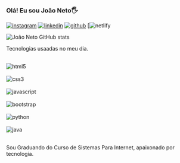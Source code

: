 ### Olá! Eu sou João Neto🖐️


[![instagram](https://img.shields.io/badge/Instagram-E4405F?style=for-the-badge&logo=instagram&logoColor=white)](https://www.instagram.com/nunesneto.jpg/)
[![linkedin](https://img.shields.io/badge/LinkedIn-0077B5?style=for-the-badge&logo=linkedin&logoColor=white)](https://www.linkedin.com/in/joaocnneto009/)
[![github](https://img.shields.io/badge/GitHub-100000?style=for-the-badge&logo=github&logoColor=white)](https://github.com/JoaoCNNeto)
[![netlify]([[https://img.shields.io/badge/GitHub-100000?style=for-the-badge&logo=github&logoColor=white](https://app.netlify.com/teams/joaocnneto/overview))

![João Neto GitHub stats](https://github-readme-stats.vercel.app/api?username=JoaoCNNeto&show_icons=true&theme=radical)

Tecnologias usaadas no meu dia.
<div style="display inline block"></br>
    <img alsgn="center" alt="html5" src="https://img.shields.io/badge/HTML5-E34F26?style=for-the-badge&logo=html5&logoColor=white">
<div style="display inline block"></br>
        <img alsgn="center" alt="css3" 
        src="https://img.shields.io/badge/CSS3-1572B6?style=for-the-badge&logo=css3&logoColor=white">
<div style="display inline block"></br>
        <img alsgn="center" alt="javascript" 
        src="https://img.shields.io/badge/JavaScript-F7DF1E?style=for-the-badge&logo=javascript&logoColor=black">
<div style="display inline block"></br>
        <img alsgn="center" alt="bootstrap" 
        src="https://img.shields.io/badge/Bootstrap-563D7C?style=for-the-badge&logo=bootstrap&logoColor=white">
<div style="display inline block"></br>
        <img alsgn="center" alt="python" 
        src="https://img.shields.io/badge/Python-3776AB?style=for-the-badge&logo=python&logoColor=white"> 
<div style="display inline block"></br>
        <img alsgn="center" alt="java" 
        src="https://img.shields.io/badge/Java-ED8B00?style=for-the-badge&logo=openjdk&logoColor=white"></div><br>

Sou Graduando do Curso de Sistemas Para Internet, apaixonado por tecnologia.
